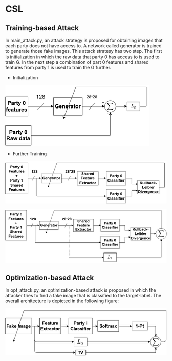 # CSL
## Training-based Attack
In main_attack.py, an attack strategy is proposed for obtaining images that each party does not have access to. A network called generator is trained to generate those fake images. This attack stratesy has two step. The first is initialization in which the raw data that party 0 has access to is used to train G. In the next step a combination of part 0 features and shared features from party 1 is used to train the G further.
* Initialization

![Initialization](/Figs/G_init.png)

* Further Training

![Further Training](/Figs/architecture.png)

![Further Training with Regularization](/Figs/arch_l1.png)

## Optimization-based Attack
In opt_attack.py, an optimization-based attack is proposed in which the attacker tries to find a fake image that is classified to the target-label. The overall architecture is depicted in the following figure:

![Optimization-based](/Figs/optim_arch.png)
